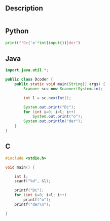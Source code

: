 ## Description
```
```
## Python
```python
print(f"Dc{'o'*int(input())}der")
```
## Java
```java
import java.util.*;

public class Dcoder {
	public static void main(String[] args) {		
		Scanner sc= new Scanner(System.in);

		int l = sc.nextInt();

		System.out.print("Dc");
		for (int i=0; i<l; i++)
			System.out.print("o");
		System.out.println("der");
	}
}
```
## C
```c
#include <stdio.h>

void main() {

	int l;
	scanf("%d", &l);

	printf("Dc");
	for (int i=0; i<l; i++)
		printf("o");
	printf("der\n"); 

}

```